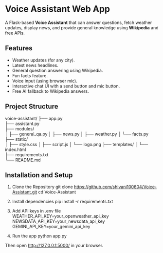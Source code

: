 # Voice Assistant Web App

A Flask-based **Voice Assistant** that can answer questions, fetch weather updates, display news, and provide general knowledge using **Wikipedia** and free APIs.

## Features
- Weather updates (for any city).
- Latest news headlines.
- General question answering using Wikipedia.
- Fun facts feature.
- Voice input (using browser mic).
- Interactive chat UI with a send button and mic button.
- Free AI fallback to Wikipedia answers.

## Project Structure
voice-assistant/
├── app.py               
├── assistant.py          
├── modules/             
│   ├── general_qa.py
│   ├── news.py
│   ├── weather.py
│   └── facts.py
├── static/               
│   ├── style.css
│   ├── script.js
│   └── logo.png
├── templates/
│   └── index.html        
├── requirements.txt     
└── README.md             

## Installation and Setup
1. Clone the Repository
   git clone https://github.com/shivani100604/Voice-Assistant.git
   cd Voice-Assistant

2. Install dependencies
   pip install -r requirements.txt

3. Add API keys in .env file
   WEATHER_API_KEY=your_openweather_api_key
   NEWSDATA_API_KEY=your_newsdata_api_key
   GEMINI_API_KEY=your_gemini_api_key

5. Run the app
   python app.py

Then open http://127.0.0.1:5000/ in your browser.
